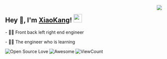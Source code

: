 <img align="right" src="https://github-readme-stats.vercel.app/api?username=sviptzk&show_icons=true&hide_border=true&icon_color=586069&title_color=a0a9af">

<h2>  Hey 👋, I'm <a href="https://www.antmoe.com" target="_blank">XiaoKang</a>! <img src="https://user-images.githubusercontent.com/5679180/79618120-0daffb80-80be-11ea-819e-d2b0fa904d07.gif" width="27px"></h2>
<p>- 👨‍💻 Front back left right end engineer </p>
<p>- 👨‍🎓 The engineer who is learning </p>

![Open Source Love](https://badges.frapsoft.com/os/v2/open-source.svg?v=103)
![Awesome](https://cdn.rawgit.com/sindresorhus/awesome/d7305f38d29fed78fa85652e3a63e154dd8e8829/media/badge.svg)
![ViewCount](https://views.whatilearened.today/views/github/sviptzk/sviptzk.svg?cache=remove)

